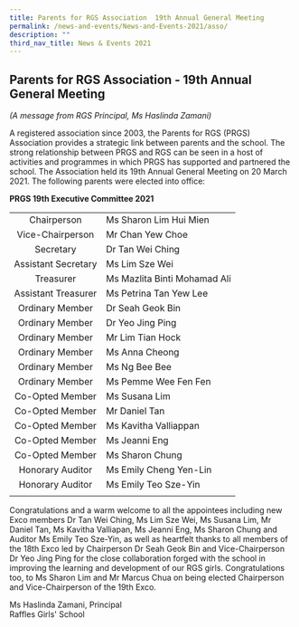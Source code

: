 ```yaml
---
title: Parents for RGS Association  19th Annual General Meeting
permalink: /news-and-events/News-and-Events-2021/asso/
description: ""
third_nav_title: News & Events 2021
---
```

## Parents for RGS Association - 19th Annual General Meeting

_(A message from RGS Principal, Ms Haslinda Zamani)_  
  
A registered association since 2003, the Parents for RGS (PRGS) Association provides a strategic link between parents and the school. The strong relationship between PRGS and RGS can be seen in a host of activities and programmes in which PRGS has supported and partnered the school. The Association held its 19th Annual General Meeting on 20 March 2021. The following parents were elected into office:

**PRGS 19th Executive Committee 2021**

|   |   |
|:-:|---|
| Chairperson  | Ms Sharon Lim Hui Mien  |
| Vice-Chairperson  | Mr Chan Yew Choe  |
| Secretary  | Dr Tan Wei Ching  |
| Assistant Secretary  | Ms Lim Sze Wei  |
| Treasurer  | Ms Mazlita Binti Mohamad Ali  |
| Assistant Treasurer  | Ms Petrina Tan Yew Lee  |
| Ordinary Member  | Dr Seah Geok Bin  |
| Ordinary Member  | Dr Yeo Jing Ping  |
| Ordinary Member  | Mr Lim Tian Hock  |
| Ordinary Member  | Ms Anna Cheong  |
| Ordinary Member  | Ms Ng Bee Bee  |
| Ordinary Member  | Ms Pemme Wee Fen Fen  |
| Co-Opted Member  | Ms Susana Lim  |
| Co-Opted Member  | Mr Daniel Tan  |
| Co-Opted Member  | Ms Kavitha Valliappan  |
| Co-Opted Member  | Ms Jeanni Eng  |
| Co-Opted Member  | Ms Sharon Chung  |
| Honorary Auditor  | Ms Emily Cheng Yen-Lin  |
| Honorary Auditor  | Ms Emily Teo Sze-Yin  |
|   |   |

Congratulations and a warm welcome to all the appointees including new Exco members Dr Tan Wei Ching, Ms Lim Sze Wei, Ms Susana Lim, Mr Daniel Tan, Ms Kavitha Valliapan, Ms Jeanni Eng, Ms Sharon Chung and Auditor Ms Emily Teo Sze-Yin, as well as heartfelt thanks to all members of the 18th Exco led by Chairperson Dr Seah Geok Bin and Vice-Chairperson Dr Yeo Jing Ping for the close collaboration forged with the school in improving the learning and development of our RGS girls. Congratulations too, to Ms Sharon Lim and Mr Marcus Chua on being elected Chairperson and Vice-Chairperson of the 19th Exco.  
  
Ms Haslinda Zamani, Principal <br>
Raffles Girls' School

